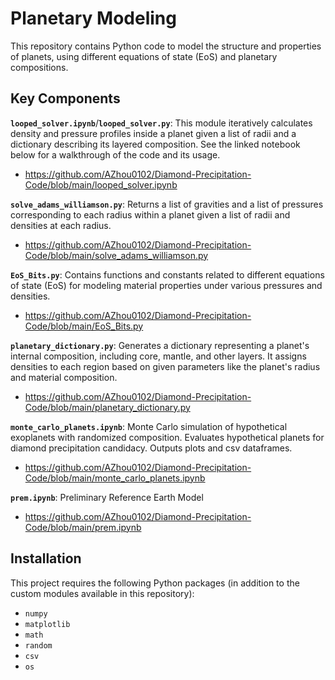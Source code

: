 # Planetary Modeling

This repository contains Python code to model the structure and properties of planets, using different equations of state (EoS) and planetary compositions.

## Key Components

**`looped_solver.ipynb`**/**`looped_solver.py`**: This module iteratively calculates density and pressure profiles inside a planet given a list of radii and a dictionary describing its layered composition. See the linked notebook below for a walkthrough of the code and its usage.
- https://github.com/AZhou0102/Diamond-Precipitation-Code/blob/main/looped_solver.ipynb

**`solve_adams_williamson.py`**: Returns a list of gravities and a list of pressures corresponding to each radius within a planet given a list of radii and densities at each radius.
- https://github.com/AZhou0102/Diamond-Precipitation-Code/blob/main/solve_adams_williamson.py

**`EoS_Bits.py`**: Contains functions and constants related to different equations of state (EoS) for modeling material properties under various pressures and densities.
- https://github.com/AZhou0102/Diamond-Precipitation-Code/blob/main/EoS_Bits.py

**`planetary_dictionary.py`**: Generates a dictionary representing a planet's internal composition, including core, mantle, and other layers. It assigns densities to each region based on given parameters like the planet's radius and material composition.
- https://github.com/AZhou0102/Diamond-Precipitation-Code/blob/main/planetary_dictionary.py

**`monte_carlo_planets.ipynb`**: Monte Carlo simulation of hypothetical exoplanets with randomized composition. Evaluates hypothetical planets for diamond precipitation candidacy. Outputs plots and csv dataframes.
- https://github.com/AZhou0102/Diamond-Precipitation-Code/blob/main/monte_carlo_planets.ipynb

**`prem.ipynb`**: Preliminary Reference Earth Model
- https://github.com/AZhou0102/Diamond-Precipitation-Code/blob/main/prem.ipynb

## Installation

This project requires the following Python packages (in addition to the custom modules available in this repository):
- `numpy`
- `matplotlib`
- `math`
- `random`
- `csv`
- `os`
